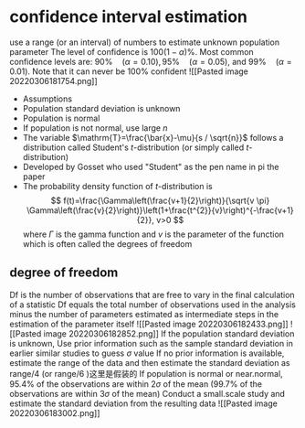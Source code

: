 
# confidence interval estimation
use a range (or an interval) of numbers to
estimate unknown population parameter
The level of confidence is $100(1-\alpha) \%$. Most common confidence levels are: $90 \% \quad(\alpha=0.10), 95 \% \quad(\alpha=0.05)$, and $99 \% \quad(\alpha=0.01)$. Note that it can never be $100 \%$ confident
![[Pasted image 20220306181754.png]]
- Assumptions
- Population standard deviation is unknown
- Population is normal
- If population is not normal, use large $n$
- The variable $\mathrm{T}=\frac{\bar{x}-\mu}{s / \sqrt{n}}$ follows a distribution called Student's $t$-distribution (or simply called $t$-distribution)
- Developed by Gosset who used "Student" as the pen name in pi the paper
- The probability density function of $t$-distribution is
$$
f(t)=\frac{\Gamma\left(\frac{v+1}{2}\right)}{\sqrt{v \pi} \Gamma\left(\frac{v}{2}\right)}\left(1+\frac{t^{2}}{v}\right)^{-\frac{v+1}{2}}, v>0
$$
where $\Gamma$ is the gamma function and $v$ is the parameter of the function which is often called the degrees of freedom
## degree of freedom
Df is the number of observations that are free to vary in the final
calculation of a statistic
Df equals the total number of observations used in the analysis
minus the number of parameters estimated as intermediate steps
in the estimation of the parameter itself
![[Pasted image 20220306182433.png]]
![[Pasted image 20220306182852.png]]
If the population standard deviation is unknown,
 Use prior information such as the sample standard deviation in earlier similar
studies to guess $\sigma$ value
 If no prior information is available, estimate the range of the data and then
estimate the standard deviation as range/4 (or range/6 )这里是假装的
	If population is normal or near.normal, 95.4% of the observations are within 2$\sigma$ of the mean (99.7% of the observations are within 3$\sigma$ of the mean)
Conduct a small.scale study and estimate the standard deviation from the
resulting data
![[Pasted image 20220306183002.png]]